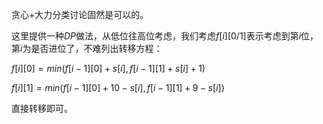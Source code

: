 贪心$+$大力分类讨论固然是可以的。

这里提供一种$DP$做法，从低位往高位考虑，我们考虑$f[i][0/1]$表示考虑到第$i$位，第$i$为是否进位了，不难列出转移方程：

$f[i][0]=min(f[i-1][0]+s[i],f[i-1][1]+s[i]+1)$

$f[i][1]=min(f[i-1][0]+10-s[i],f[i-1][1]+9-s[i])$

直接转移即可。